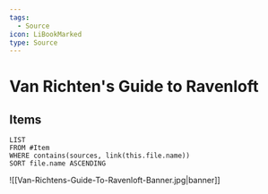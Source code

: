 ```yaml
---
tags:
  - Source
icon: LiBookMarked
type: Source
---
```


# Van Richten's Guide to Ravenloft

## Items

```dataview
LIST
FROM #Item 
WHERE contains(sources, link(this.file.name))
SORT file.name ASCENDING
```

![[Van-Richtens-Guide-To-Ravenloft-Banner.jpg|banner]]
